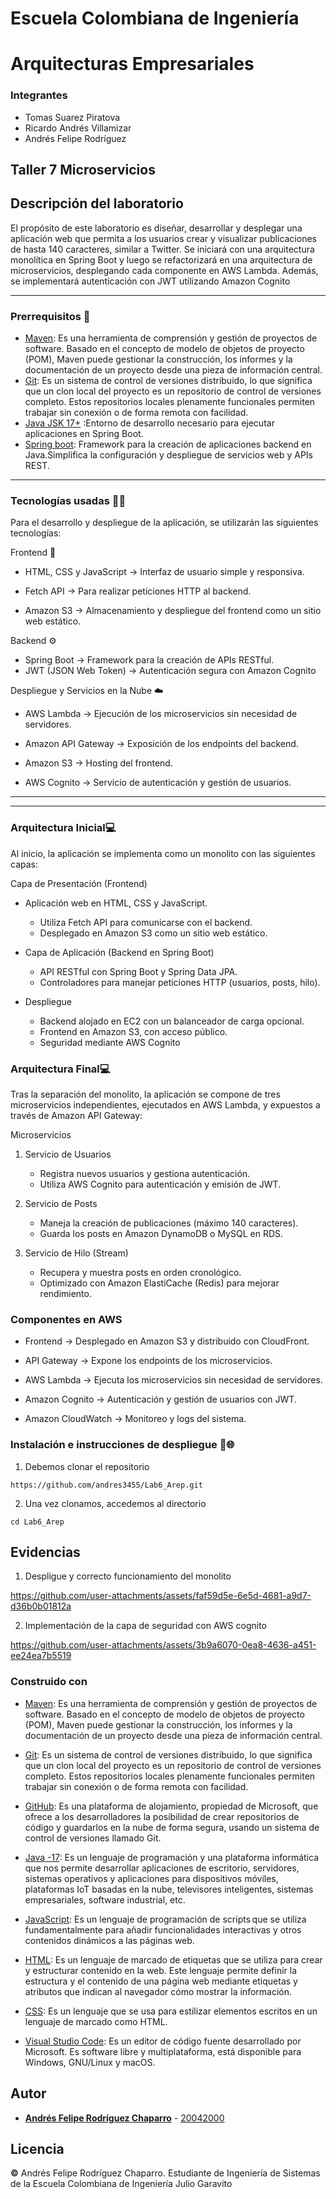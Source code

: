 # Escuela Colombiana de Ingeniería
# Arquitecturas Empresariales

### Integrantes
* Tomas Suarez Piratova
* Ricardo Andrés Villamizar
* Andrés Felipe Rodríguez

## Taller 7 Microservicios

## Descripción del laboratorio
El propósito de este laboratorio es diseñar, desarrollar y desplegar una aplicación web que permita a los usuarios crear y visualizar publicaciones de hasta 140 caracteres, similar a Twitter. Se iniciará con una arquitectura monolítica en Spring Boot y luego se refactorizará en una arquitectura de microservicios, 
desplegando cada componente en AWS Lambda. Además, se implementará autenticación con JWT utilizando Amazon Cognito 

---
### Prerrequisitos 🧰

* [Maven](https://maven.apache.org/): Es una herramienta de comprensión y gestión de proyectos de software. Basado en el concepto de modelo de objetos de proyecto (POM), Maven puede gestionar la construcción, los informes y la documentación de un proyecto desde una pieza de información central.
* [Git](https://learn.microsoft.com/es-es/devops/develop/git/what-is-git): Es un sistema de control de versiones distribuido, lo que significa que un clon local del proyecto es un repositorio de control de versiones completo. Estos repositorios locales plenamente funcionales permiten trabajar sin conexión o de forma remota con facilidad.
* [Java JSK 17+](https://www.oracle.com/java/technologies/javase/jdk17-archive-downloads.html) :Entorno de desarrollo necesario para ejecutar aplicaciones en Spring Boot.
* [Spring boot](https://spring.io/projects/spring-boot): Framework para la creación de aplicaciones backend en Java.Simplifica la configuración y despliegue de servicios web y APIs REST.


---
 
### Tecnologías usadas 👨‍💻

Para el desarrollo y despliegue de la aplicación, se utilizarán las siguientes tecnologías:

Frontend 🎨
* HTML, CSS y JavaScript → Interfaz de usuario simple y responsiva.

* Fetch API → Para realizar peticiones HTTP al backend.

* Amazon S3 → Almacenamiento y despliegue del frontend como un sitio web estático.

Backend ⚙️

* Spring Boot → Framework para la creación de APIs RESTful.
* JWT (JSON Web Token) → Autenticación segura con Amazon Cognito

Despliegue y Servicios en la Nube ☁️

* AWS Lambda → Ejecución de los microservicios sin necesidad de servidores.

* Amazon API Gateway → Exposición de los endpoints del backend.

* Amazon S3 → Hosting del frontend.

* AWS Cognito → Servicio de autenticación y gestión de usuarios.

---
---

### Arquitectura Inicial💻

Al inicio, la aplicación se implementa como un monolito con las siguientes capas:

Capa de Presentación (Frontend)

* Aplicación web en HTML, CSS y JavaScript.
  
  * Utiliza Fetch API para comunicarse con el backend.
  * Desplegado en Amazon S3 como un sitio web estático.

* Capa de Aplicación (Backend en Spring Boot)
  * API RESTful con Spring Boot y Spring Data JPA.
  * Controladores para manejar peticiones HTTP (usuarios, posts, hilo).

* Despliegue
  * Backend alojado en EC2 con un balanceador de carga opcional.
  * Frontend en Amazon S3, con acceso público.
  * Seguridad mediante AWS Cognito
 
### Arquitectura Final💻
Tras la separación del monolito, la aplicación se compone de tres microservicios independientes, ejecutados en AWS Lambda, y expuestos a través de Amazon API Gateway:

Microservicios

1) Servicio de Usuarios
   * Registra nuevos usuarios y gestiona autenticación.
   * Utiliza AWS Cognito para autenticación y emisión de JWT.

2) Servicio de Posts
   * Maneja la creación de publicaciones (máximo 140 caracteres).
   * Guarda los posts en Amazon DynamoDB o MySQL en RDS.

3) Servicio de Hilo (Stream)
   * Recupera y muestra posts en orden cronológico.
   * Optimizado con Amazon ElastiCache (Redis) para mejorar rendimiento.

### Componentes en AWS

* Frontend → Desplegado en Amazon S3 y distribuido con CloudFront.

* API Gateway → Expone los endpoints de los microservicios.

* AWS Lambda → Ejecuta los microservicios sin necesidad de servidores.

* Amazon Cognito → Autenticación y gestión de usuarios con JWT.

* Amazon CloudWatch → Monitoreo y logs del sistema.


### Instalación e instrucciones de despliegue 🚀​🌐​

1) Debemos clonar el repositorio
```
https://github.com/andres3455/Lab6_Arep.git
```
2) Una vez clonamos, accedemos al directorio
```
cd Lab6_Arep
```

## Evidencias

1) Despligue y correcto funcionamiento del monolito


https://github.com/user-attachments/assets/faf59d5e-6e5d-4681-a9d7-d36b0b01812a


2) Implementación de la capa de seguridad con AWS cognito

   

https://github.com/user-attachments/assets/3b9a6070-0ea8-4636-a451-ee24ea7b5519



### Construido con

* [Maven](https://maven.apache.org/): Es una herramienta de comprensión y gestión de proyectos de software. Basado en el concepto de modelo de objetos de proyecto (POM), Maven puede gestionar la construcción, los informes y la documentación de un proyecto desde una pieza de información central.

* [Git](https://learn.microsoft.com/es-es/devops/develop/git/what-is-git): Es un sistema de control de versiones distribuido, lo que significa que un clon local del proyecto es un repositorio de control de versiones completo. Estos repositorios locales plenamente funcionales permiten trabajar sin conexión o de forma remota con facilidad.

* [GitHub](https://platzi.com/blog/que-es-github-como-funciona/): Es una plataforma de alojamiento, propiedad de Microsoft, que ofrece a los desarrolladores la posibilidad de crear repositorios de código y guardarlos en la nube de forma segura, usando un sistema de control de versiones llamado Git.

* [Java -17](https://www.cursosaula21.com/que-es-java/): Es un lenguaje de programación y una plataforma informática que nos permite desarrollar aplicaciones de escritorio, servidores, sistemas operativos y aplicaciones para dispositivos móviles, plataformas IoT basadas en la nube, televisores inteligentes, sistemas empresariales, software industrial, etc.

* [JavaScript](https://universidadeuropea.com/blog/que-es-javascript/): Es un lenguaje de programación de scripts que se utiliza fundamentalmente para añadir funcionalidades interactivas y otros contenidos dinámicos a las páginas web.

* [HTML](https://aulacm.com/que-es/html-significado-definicion/): Es un lenguaje de marcado de etiquetas que se utiliza para crear y estructurar contenido en la web. Este lenguaje permite definir la estructura y el contenido de una página web mediante etiquetas y atributos que indican al navegador cómo mostrar la información.

* [CSS](https://www.hostinger.co/tutoriales/que-es-css): Es un lenguaje que se usa para estilizar elementos escritos en un lenguaje de marcado como HTML.

* [Visual Studio Code](https://openwebinars.net/blog/que-es-visual-studio-code-y-que-ventajas-ofrece/): Es un editor de código fuente desarrollado por Microsoft. Es software libre y multiplataforma, está disponible para Windows, GNU/Linux y macOS.

## Autor

* **[Andrés Felipe Rodríguez Chaparro](https://www.linkedin.com/in/andres-felipe-rodriguez-chaparro-816ab527a/)** - [20042000](https://github.com/20042000)

## Licencia
**©** Andrés Felipe Rodríguez Chaparro. Estudiante de Ingeniería de Sistemas de la Escuela Colombiana de Ingeniería Julio Garavito

